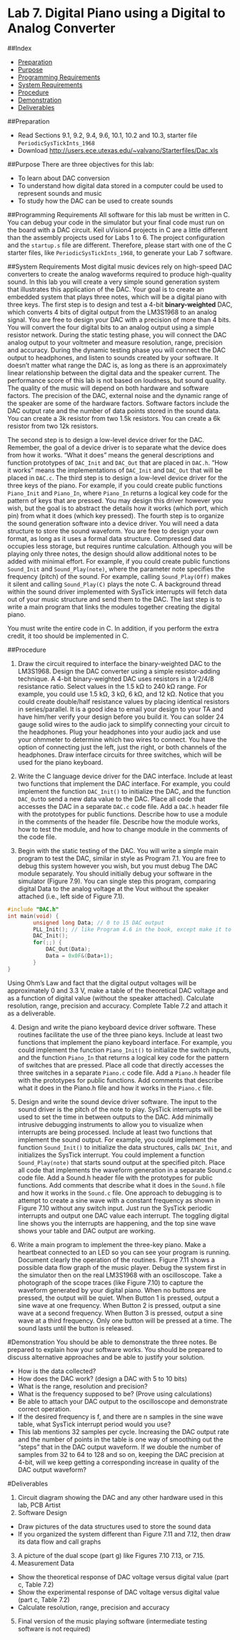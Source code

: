 Lab 7. Digital Piano using a Digital to Analog Converter 
======

##Index
* [Preparation](#Preparation)
* [Purpose](#purpose)
* [Programming Requirements](#programming_requirements)
* [System Requirements](#system_requirements)
* [Procedure](#procedure)
* [Demonstration](#demonstration)
* [Deliverables](#deliverables)

##Preparation<a id="preparation"></a>
* Read Sections 9.1, 9.2, 9.4, 9.6, 10.1, 10.2 and 10.3, starter file ``PeriodicSysTickInts_1968``
* Download http://users.ece.utexas.edu/~valvano/Starterfiles/Dac.xls

##Purpose<a id="purpose"></a>
There are three objectives for this lab:

* To learn about DAC conversion
* To understand how digital data stored in a computer could be used to represent sounds and music
* To study how the DAC can be used to create sounds

##Programming Requirements<a id="programming_requirements"></a>
All software for this lab must be written in C. You can debug your code in the simulator but your final code must run on the board with a DAC circuit. Keil uVision4 projects in C are a little different than the assembly projects used for Labs 1 to 6. The project configuration and the ``startup.s`` file are different. Therefore, please start with one of the C starter files, like ``PeriodicSysTickInts_1968``, to generate your Lab 7 software. 

##System Requirements<a id="system_requirements"></a>
Most digital music devices rely on high-speed DAC converters to create the analog waveforms required to produce high-quality sound. In this lab you will create a very simple sound generation system that illustrates this application of the DAC. Your goal is to create an embedded system that plays three notes, which will be a digital piano with three keys. The first step is to design and test a 4-bit **binary-weighted** DAC, which converts 4 bits of digital output from the LM3S1968 to an analog signal. You are free to design your DAC with a precision of more than 4 bits. You will convert the four digital bits to an analog output using a simple resistor network. During the static testing phase, you will connect the DAC analog output to your voltmeter and measure resolution, range, precision and accuracy. During the dynamic testing phase you will connect the DAC output to headphones, and listen to sounds created by your software. It doesn’t matter what range the DAC is, as long as there is an approximately linear relationship between the digital data and the speaker current. The performance score of this lab is not based on loudness, but sound quality. The quality of the music will depend on both hardware and software factors. The precision of the DAC, external noise and the dynamic range of the speaker are some of the hardware factors. Software factors include the DAC output rate and the number of data points stored in the sound data. You can create a 3k resistor from two 1.5k resistors. You can create a 6k resistor from two 12k resistors.

The second step is to design a low-level device driver for the DAC. Remember, the goal of a device driver is to separate what the device does from how it works. “What it does” means the general descriptions and function prototypes of ``DAC_Init`` and ``DAC_Out`` that are placed in ``DAC.h``. “How it works” means the implementations of ``DAC_Init`` and ``DAC_Out`` that will be placed in ``DAC.c``. The third step is to design a low-level device driver for the three keys of the piano. For example, if you could create public functions ``Piano_Init`` and ``Piano_In``, where ``Piano_In`` returns a logical key code for the pattern of keys that are pressed. You may design this driver however you wish, but the goal is to abstract the details how it works (which port, which pin) from what it does (which key pressed). The fourth step is to organize the sound generation software into a device driver. You will need a data structure to store the sound waveform. You are free to design your own format, as long as it uses a formal data structure. Compressed data occupies less storage, but requires runtime calculation. Although you will be playing only three notes, the design should allow additional notes to be added with minimal effort. For example, if you could create public functions ``Sound_Init`` and ``Sound_Play(note)``, where the parameter note specifies the frequency (pitch) of the sound. For example, calling ``Sound_Play(Off)`` makes it silent and calling ``Sound_Play(C)`` plays the note C. A background thread within the sound driver implemented with SysTick interrupts will fetch data out of your music structure and send them to the DAC. The last step is to write a main program that links the modules together creating the digital piano.

You must write the entire code in C. In addition, if you perform the extra credit, it too should be implemented in C.

##Procedure<a id="procedure"></a>
1. Draw the circuit required to interface the binary-weighted DAC to the LM3S1968. Design the DAC converter using a simple resistor-adding technique. A 4-bit binary-weighted DAC uses resistors in a 1/2/4/8 resistance ratio. Select values in the 1.5 kΩ to 240 kΩ range. For example, you could use 1.5 kΩ, 3 kΩ, 6 kΩ, and 12 kΩ. Notice that you could create double/half resistance values by placing identical resistors in series/parallel. It is a good idea to email your design to your TA and have him/her verify your design before you build it. You can solder 24 gauge solid wires to the audio jack to simplify connecting your circuit to the headphones. Plug your headphones into your audio jack and use your ohmmeter to determine which two wires to connect. You have the option of connecting just the left, just the right, or both channels of the headphones. Draw interface circuits for three switches, which will be used for the piano keyboard.

2. Write the C language device driver for the DAC interface. Include at least two functions that implement the DAC interface. For example, you could implement the function ``DAC_Init()`` to initialize the DAC, and the function ``DAC_Out``to send a new data value to the DAC. Place all code that accesses the DAC in a separate ``DAC.c`` code file. Add a ``DAC.h`` header file with the prototypes for public functions. Describe how to use a module in the comments of the header file. Describe how the module works, how to test the module, and how to change module in the comments of the code file.

3. Begin with the static testing of the DAC. You will write a simple main program to test the DAC, similar in style as Program 7.1. You are free to debug this system however you wish, but you must debug The DAC module separately. You should initially debug your software in the simulator (Figure 7.9). You can single step this program, comparing digital Data to the analog voltage at the Vout without the speaker attached (i.e., left side of Figure 7.1).
```C
#include "DAC.h"
int main(void) { 
        unsigned long Data; // 0 to 15 DAC output 
        PLL_Init(); // like Program 4.6 in the book, except make it to 50 MHz 
        DAC_Init(); 
        for(;;) { 
            DAC_Out(Data); 
            Data = 0x0F&(Data+1); 
        }
} 
```
Using Ohm’s Law and fact that the digital output voltages will be approximately 0 and 3.3 V, make a table of the theoretical DAC voltage and as a function of digital value (without the speaker attached). Calculate resolution, range, precision and accuracy. Complete Table 7.2 and attach it as a deliverable.

4. Design and write the piano keyboard device driver software. These routines facilitate the use of the three piano keys. Include at least two functions that implement the piano keyboard interface. For example, you could implement the function ``Piano_Init()`` to initialize the switch inputs, and the function ``Piano_In`` that returns a logical key code for the pattern of switches that are pressed. Place all code that directly accesses the three switches in a separate ``Piano.c`` code file. Add a ``Piano.h`` header file with the prototypes for public functions. Add comments that describe what it does in the Piano.h file and how it works in the ``Piano.c`` file. 

5. Design and write the sound device driver software. The input to the sound driver is the pitch of the note to play. SysTick interrupts will be used to set the time in between outputs to the DAC. Add minimally intrusive debugging instruments to allow you to visualize when interrupts are being processed. Include at least two functions that implement the sound output. For example, you could implement the function ``Sound_Init()`` to initialize the data structures, calls ``DAC_Init``, and initializes the SysTick interrupt. You could implement a function ``Sound_Play(note)`` that starts sound output at the specified pitch. Place all code that implements the waveform generation in a separate Sound.c code file. Add a Sound.h header file with the prototypes for public functions. Add comments that describe what it does in the ``Sound.h`` file and how it works in the ``Sound.c`` file.  One approach to debugging is to attempt to create a sine wave with a constant frequency as shown in Figure 7.10 without any switch input. Just run the SysTick periodic interrupts and output one DAC value each interrupt. The toggling digital line shows you the interrupts are happening, and the top sine wave shows your table and DAC output are working.

6. Write a main program to implement the three-key piano. Make a heartbeat connected to an LED so you can see your program is running. Document clearly the operation of the routines. Figure 7.11 shows a possible data flow graph of the music player. Debug the system first in the simulator then on the real LM3S1968 with an oscilloscope. Take a photograph of the scope traces (like Figure 7.10) to capture the waveform generated by your digital piano. When no buttons are pressed, the output will be quiet. When Button 1 is pressed, output a sine wave at one frequency. When Button 2 is pressed, output a sine wave at a second frequency. When Button 3 is pressed, output a sine wave at a third frequency. Only one button will be pressed at a time. The sound lasts until the button is released.

#Demonstration<a id="demonstration"></a>
You should be able to demonstrate the three notes. Be prepared to explain how your software works. You should be prepared to discuss alternative approaches and be able to justify your solution. 

* How is the data collected?
* How does the DAC work? (design a DAC with 5 to 10 bits)
* What is the range, resolution and precision?
* What is the frequency supposed to be? (Prove using calculations)
* Be able to attach your DAC output to the oscilloscope and demonstrate correct operation.
* If the desired frequency is f, and there are n samples in the sine wave table, what SysTick interrupt period would you use?
* This lab mentions 32 samples per cycle. Increasing the DAC output rate and the number of points in the table is one way of smoothing out the “steps” that in the DAC output waveform. If we double the number of samples from 32 to 64 to 128 and so on, keeping the DAC precision at 4-bit, will we keep getting a corresponding increase in quality of the DAC output waveform?

#Deliverables<a id="deliverables"></a>
1. Circuit diagram showing the DAC and any other hardware used in this lab, PCB Artist 
2. Software Design 
 * Draw pictures of the data structures used to store the sound data 
 * If you organized the system different than Figure 7.11 and 7.12, then draw its data flow and call graphs 
3. A picture of the dual scope (part g) like Figures 7.10 7.13, or 7.15. 
4. Measurement Data 
 * Show the theoretical response of DAC voltage versus digital value (part c, Table 7.2) 
 * Show the experimental response of DAC voltage versus digital value (part c, Table 7.2) 
 * Calculate resolution, range, precision and accuracy 
5. Final version of the music playing software (intermediate testing software is not required) 


